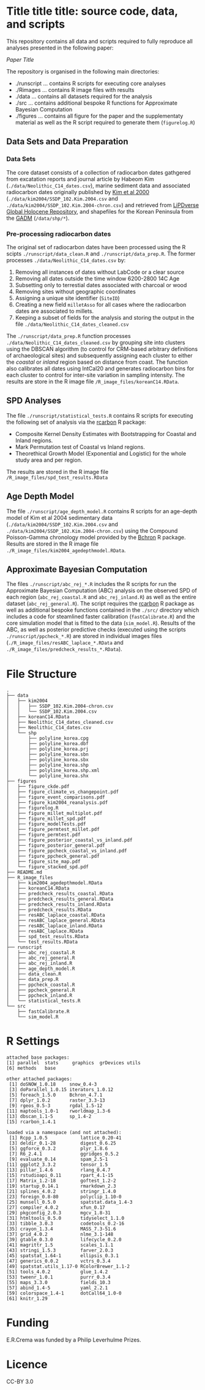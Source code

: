 # Title title title: source code, data, and scripts

This repository contains all data and scripts required to fully reproduce all analyses presented in the following paper: 

_Paper Title_

The repository is organised in the following main directories:
  - ./runscript ... contains R scripts for executing core analyses
  - ./Rimages ... contains R image files with results
  - ./data ... contains all datasets required for the analysis
  - ./src ... contains additional bespoke R functions for Approximate Bayesian Computation
  - ./figures ... contains all figure for the paper and the supplementaty material as well as the R script required to generate them (`figurelog.R`)
  
## Data Sets and Data Preparation

### Data Sets
The core dataset consists of a collection of radiocarbon dates gathgered from excatation reports and journal article by Habeom Kim (`./data/Neolithic_C14_dates.csv`), marine sediment data and associated radiocarbon dates originally published by [Kim et al 2000](https://doi.org/10.1016/j.quascirev.2004.08.010) (`./data/kim2004/SSDP_102.Kim.2004.csv` and `./data/kim2004/SSDP_102.Kim.2004-chron.csv`) and retrieved from [LiPDverse Global Holocene Repository](http://lipdverse.org/globalHolocene/current_version/SSDP_102.Kim.2004.html), and shapefiles for the Korean Peninsula from the [GADM](https://gadm.org/index.html) (`/data/shp/*`).

### Pre-processing radiocarbon dates
The original set of radiocarbon dates have been processed using the R scipts `./runscript/data_clean.R` and `./runscript/data_prep.R`. The former processes `./data/Neolithic_C14_dates.csv` by:

1. Removing all instances of dates without LabCode or a clear source
2. Removing all dates outside the time window 6200-2800 14C Age
3. Subsetting only to terrestial dates associated with charcoal or wood
4. Removing sites without geographic coordinates
5. Assigning a unique site identifier (`SiteID`)
6. Creating a new field `milletAsso` for all cases where the radiocarbon dates are associated to millets.
7. Keeping a subset of fields for the analysis and storing the output in the file `./data/Neolithic_C14_dates_cleaned.csv`

The `./runscript/data_prep.R` function processes `./data/Neolithic_C14_dates_cleaned.csv` by grouping site into clusters using the DBSCAN algorithm (to control for CRM-based arbitrary definitions of archaeological sites) and subsequently assigning each cluster to either the _coastal_ or _inland_ region based on distance from coast. The function also calibrates all dates using IntCal20 and generates radiocarbon bins for each cluster to control for inter-site variation in sampling intensity. The results are store in the R image file `/R_image_files/koreanC14.RData`. 

## SPD Analyses
The file `./runscript/statistical_tests.R` contains R scripts for executing the following set of analysis via the [rcarbon](https://cran.r-project.org/web/packages/rcarbon/index.html) R package:
 - Composite Kernel Density Estimates with Bootstrapping for Coastal and Inland regions.
 - Mark Permutation test of Coastal vs Inland regions.
 - Theorethical Growth Model (Exponential and Logistic) for the whole study area and per region.

The results are stored in the R image file `/R_image_files/spd_test_results.RData`

## Age Depth Model
The file `./runscript/age_depth_model.R` contains R scripts for an age-depth model of Kim et al 2004 sedimentary data (`./data/kim2004/SSDP_102.Kim.2004.csv` and `./data/kim2004/SSDP_102.Kim.2004-chron.csv`) using the Compound Poisson-Gamma chronology model provided by the [Bchron](https://cran.r-project.org/web/packages/Bchron/index.html) R package. Results are stored in the R image file `./R_image_files/kim2004_agedepthmodel.RData`.

## Approximate Bayesian Computation
The files `./runscript/abc_rej_*.R` includes the R scripts for run the Approximate Bayesian Computation (ABC) analysis on the observed SPD of each region (`abc_rej_coastal.R` and `abc_rej_inland.R`) as well as the entire dataset (`abc_rej_general.R`). The script requires the [rcarbon](https://cran.r-project.org/web/packages/rcarbon/index.html) R package as well as additional bespoke functions contained in the `./src/` directory which includes a code for steamlined faster calibration (`fastCalibrate.R`) and the core simulation model that is fitted to the data (`sim_model.R`). Results of the ABC, as well as posterior predictive checks (executed using the scripts `./runscript/ppcheck_*.R`) are stored in individual images files (`./R_image_files/resABC_laplace_*.RData` and `./R_image_files/predcheck_results_*.RData`).

# File Structure

```
.
├── data
│   ├── kim2004
│   │   ├── SSDP_102.Kim.2004-chron.csv
│   │   └── SSDP_102.Kim.2004.csv
│   ├── koreanC14.RData
│   ├── Neolithic_C14_dates_cleaned.csv
│   ├── Neolithic_C14_dates.csv
│   └── shp
│       ├── polyline_korea.cpg
│       ├── polyline_korea.dbf
│       ├── polyline_korea.prj
│       ├── polyline_korea.sbn
│       ├── polyline_korea.sbx
│       ├── polyline_korea.shp
│       ├── polyline_korea.shp.xml
│       └── polyline_korea.shx
├── figures
│   ├── figure_ckde.pdf
│   ├── figure_climate_vs_changepoint.pdf
│   ├── figure_event_comparisons.pdf
│   ├── figure_kim2004_reanalysis.pdf
│   ├── figurelog.R
│   ├── figure_millet_multiplot.pdf
│   ├── figure_millet_spd.pdf
│   ├── figure_modelTests.pdf
│   ├── figure_permtest_millet.pdf
│   ├── figure_permtest.pdf
│   ├── figure_posterior_coastal_vs_inland.pdf
│   ├── figure_posterior_general.pdf
│   ├── figure_ppcheck_coastal_vs_inland.pdf
│   ├── figure_ppcheck_general.pdf
│   ├── figure_site_map.pdf
│   └── figure_stacked_spd.pdf
├── README.md
├── R_image_files
│   ├── kim2004_agedepthmodel.RData
│   ├── koreanC14.RData
│   ├── predcheck_results_coastal.RData
│   ├── predcheck_results_general.RData
│   ├── predcheck_results_inland.RData
│   ├── predcheck_results.RData
│   ├── resABC_laplace_coastal.RData
│   ├── resABC_laplace_general.RData
│   ├── resABC_laplace_inland.RData
│   ├── resABC_laplace.RData
│   ├── spd_test_results.RData
│   └── test_results.RData
├── runscript
│   ├── abc_rej_coastal.R
│   ├── abc_rej_general.R
│   ├── abc_rej_inland.R
│   ├── age_depth_model.R
│   ├── data_clean.R
│   ├── data_prep.R
│   ├── ppcheck_coastal.R
│   ├── ppcheck_general.R
│   ├── ppcheck_inland.R
│   └── statistical_tests.R
└── src
    ├── fastCalibrate.R
    └── sim_model.R
```


# R Settings

```
attached base packages:
[1] parallel  stats     graphics  grDevices utils    
[6] methods   base     

other attached packages:
 [1] doSNOW_1.0.18     snow_0.4-3       
 [3] doParallel_1.0.15 iterators_1.0.12 
 [5] foreach_1.5.0     Bchron_4.7.1     
 [7] dplyr_1.0.2       raster_3.3-13    
 [9] rgeos_0.5-3       rgdal_1.5-12     
[11] maptools_1.0-1    rworldmap_1.3-6  
[13] dbscan_1.1-5      sp_1.4-2         
[15] rcarbon_1.4.1    

loaded via a namespace (and not attached):
 [1] Rcpp_1.0.5            lattice_0.20-41      
 [3] deldir_0.1-28         digest_0.6.25        
 [5] ggforce_0.3.2         plyr_1.8.6           
 [7] R6_2.4.1              ggridges_0.5.2       
 [9] evaluate_0.14         spam_2.5-1           
[11] ggplot2_3.3.2         tensor_1.5           
[13] pillar_1.4.6          rlang_0.4.7          
[15] rstudioapi_0.11       rpart_4.1-15         
[17] Matrix_1.2-18         goftest_1.2-2        
[19] startup_0.14.1        rmarkdown_2.3        
[21] splines_4.0.2         stringr_1.4.0        
[23] foreign_0.8-80        polyclip_1.10-0      
[25] munsell_0.5.0         spatstat.data_1.4-3  
[27] compiler_4.0.2        xfun_0.17            
[29] pkgconfig_2.0.3       mgcv_1.8-31          
[31] htmltools_0.5.0       tidyselect_1.1.0     
[33] tibble_3.0.3          codetools_0.2-16     
[35] crayon_1.3.4          MASS_7.3-51.6        
[37] grid_4.0.2            nlme_3.1-148         
[39] gtable_0.3.0          lifecycle_0.2.0      
[41] magrittr_1.5          scales_1.1.1         
[43] stringi_1.5.3         farver_2.0.3         
[45] spatstat_1.64-1       ellipsis_0.3.1       
[47] generics_0.0.2        vctrs_0.3.4          
[49] spatstat.utils_1.17-0 RColorBrewer_1.1-2   
[51] tools_4.0.2           glue_1.4.2           
[53] tweenr_1.0.1          purrr_0.3.4          
[55] maps_3.3.0            fields_10.3          
[57] abind_1.4-5           yaml_2.2.1           
[59] colorspace_1.4-1      dotCall64_1.0-0      
[61] knitr_1.29   
```

# Funding
E.R.Crema was funded by a Philip Leverhulme Prizes.

# Licence
CC-BY 3.0
